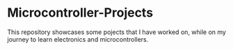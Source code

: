 # Microcontroller-Projects
This repository showcases some pojects that I have worked on, while on my journey to learn electronics and microcontrollers.
